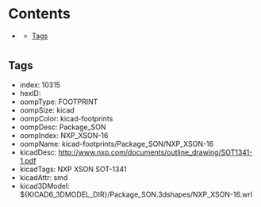



Contents
========

* [](#)
	* [Tags](#tags)

# 

## Tags

- index: 10315
- hexID: 
- oompType: FOOTPRINT
- oompSize: kicad
- oompColor: kicad-footprints
- oompDesc: Package_SON
- oompIndex: NXP_XSON-16
- oompName: kicad-footprints/Package_SON/NXP_XSON-16
- kicadDesc: http://www.nxp.com/documents/outline_drawing/SOT1341-1.pdf
- kicadTags: NXP XSON SOT-1341
- kicadAttr: smd
- kicad3DModel: ${KICAD6_3DMODEL_DIR}/Package_SON.3dshapes/NXP_XSON-16.wrl
